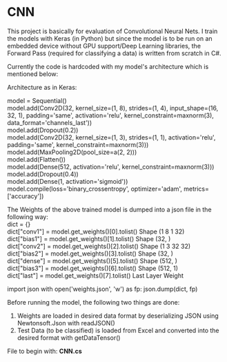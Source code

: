 # CNN
This project is basically for evaluation of Convolutional Neural Nets. I train the models with Keras (in Python) but since the model is
to be run on an embedded device without GPU support/Deep Learning libraries, the Forward Pass (required for classifying a data) is written
from scratch in C#.

Currently the code is hardcoded with my model's architecture which is mentioned below:

Architecture as in Keras:

model = Sequential()\
model.add(Conv2D(32, kernel_size=(1, 8), strides=(1, 4), input_shape=(16, 32, 1), padding='same', activation='relu', kernel_constraint=maxnorm(3), data_format='channels_last'))\
model.add(Dropout(0.2))\
model.add(Conv2D(32, kernel_size=(1, 3), strides=(1, 1), activation='relu', padding='same', kernel_constraint=maxnorm(3)))\
model.add(MaxPooling2D(pool_size=a(2, 2)))\
model.add(Flatten())\
model.add(Dense(512, activation='relu', kernel_constraint=maxnorm(3)))\
model.add(Dropout(0.4))\
model.add(Dense(1, activation='sigmoid'))\
model.compile(loss='binary_crossentropy', optimizer='adam', metrics=['accuracy'])


The Weights of the above trained model is dumped into a json file in the following way:\
dict = {}\
dict["conv1"] = model.get_weights()[0].tolist() Shape (1 8 1 32)\
dict["bias1"] = model.get_weights()[1].tolist() Shape (32, )\
dict["conv2"] = model.get_weights()[2].tolist() Shape (1 3 32 32)\
dict["bias2"] = model.get_weights()[3].tolist() Shape (32, )\
dict["dense"] = model.get_weights()[5].tolist() Shape (512,  )\
dict["bias3"] = model.get_weights()[6].tolist() Shape (512, 1)\
dict["last"] = model.get_weights()[7].tolist() Last Layer Weight 

import json
with open('weights.json', 'w') as fp:
    json.dump(dict, fp)

Before running the model, the following two things are done:
1. Weights are loaded in desired data format by deserializing JSON using Newtonsoft.Json with readJSON() 
2. Test Data (to be classified) is loaded from Excel and converted into the desired format with getDataTensor()

File to begin with: **CNN.cs**
